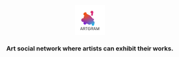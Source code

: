 <div align="center">
  <a href="https://github.com/Openbank-Java-Bootcamp/Luci-Artgram-Client">
    <img src="./public/ARTGRAM.png" alt="Logo" width="80" height="80">
  </a>

<h3 align="center">Art social network where artists can exhibit their works.</h3>
